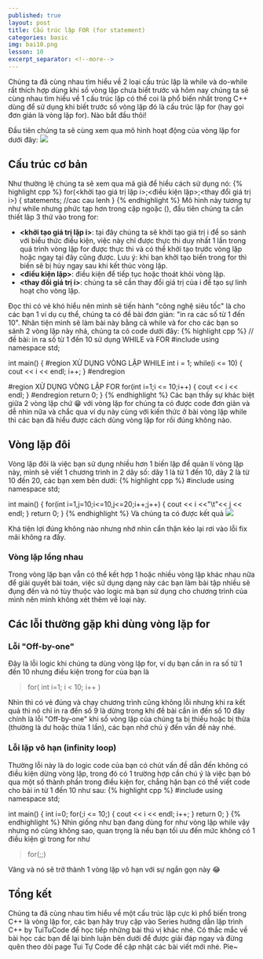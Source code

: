 ```yaml
---
published: true
layout: post
title: Cấu trúc lặp FOR (for statement)
categories: basic
img: bai10.png
lesson: 10
excerpt_separator: <!--more-->
---
```

Chúng ta đã cùng nhau tìm hiểu về 2 loại cấu trúc lặp là while và do-while rất thích hợp dùng khi số vòng lặp chưa biết trước và hôm nay chúng ta sẽ cùng nhau tìm hiểu về 1 cấu trúc lặp có thể coi là phổ biến nhất trong C++ dùng để sử dụng khi biết trước số vòng lặp đó là cấu trúc lặp for (hay gọi đơn giản là vòng lặp for). Nào bắt đầu thôi!
<!--more-->
Đầu tiên chúng ta sẽ cùng xem qua mô hình hoạt động của vòng lặp for dưới đây:
![](https://2.bp.blogspot.com/-I1T4t8Z5Zv4/XHzYDS4O7zI/AAAAAAAAAfg/9yBg9RrVlFEXs4BV1Ank2Fa9MMT_B4X_ACK4BGAYYCw/s640/bai_3.5.1.PNG)

## Cấu trúc cơ bản
Như thường lệ chúng ta sẽ xem qua mã giả để hiểu cách sử dụng nó:
{% highlight cpp %}
for(<khởi tạo giá trị lặp i>;<điều kiện lặp>;<thay đổi giá trị i>)
{
    statements; //cac cau lenh
}
{% endhighlight %}
Mô hình này tương tự như while nhưng phức tạp hơn trong cặp ngoặc (), đầu tiên chúng ta cần thiết lâp 3 thứ vào trong for:
- **\<khởi tạo giá trị lặp i\>**: tại đây chúng ta sẽ khởi tạo giá trị i để so sánh với biểu thức điều kiện, việc này chỉ được thực thi duy nhất 1 lần trong quá trình vòng lặp for được thực thi và có thể khởi tạo trước vòng lặp hoặc ngay tại đây cũng được.
	Lưu ý: khi bạn khởi tạo biến trong for thì biến sẽ bị hủy ngay sau khi kết thúc vòng lặp.
- **\<điều kiện lặp\>**: điều kiện để tiếp tục hoặc thoát khỏi vòng lặp.
- **\<thay đổi giá trị i\>**: chúng ta sẽ cần thay đổi giá trị của i để tạo sự linh hoạt cho vòng lặp.

Đọc thì có vẻ khó hiểu nên mình sẽ tiến hành "công nghệ siêu tốc" là cho các bạn 1 ví dụ cụ thể, chúng ta có đề bài đơn giản: "in ra các số từ 1 đến 10".
Nhân tiện mình sẽ làm bài này bằng cả while và for cho các bạn so sánh 2 vòng lặp này nhá, chúng ta có code dưới đây:
{% highlight cpp %}
// đề bài: in ra số từ 1 đến 10 sử dụng WHILE và FOR
#include <iostream>
using namespace std;

int main()
{
  #region XỬ DỤNG VÒNG LẶP WHILE
  int i = 1;
  while(i <= 10)
  {
    cout << i << endl;
    i++;
  }
  #endregion
  
  #region XỬ DỤNG VÒNG LẶP FOR
  for(int i=1;i <= 10;i++)
  {
    cout << i << endl;
  }
  #endregion
  return 0;
}
{% endhighlight %}
Các bạn thấy sự khác biệt giữa 2 vòng lặp chứ 😁 với vòng lặp for chúng ta có được code đơn giản và dễ nhìn nữa và chắc qua ví dụ này cùng với kiến thức ở bài vòng lặp while thì các bạn đã hiểu được cách dùng vòng lặp for rồi đúng không nào.
## Vòng lặp đôi
Vòng lặp đôi là việc bạn sử dụng nhiều hơn 1 biến lặp để quản lí vòng lặp này, mình sẽ viết 1 chương trình in 2 dãy số: dãy 1 là từ 1 đến 10, dãy 2 là từ 10 đến 20,  các bạn xem bên dưới:
{% highlight cpp %}
#include <iostream>
using namespace std;

int main()
{
  for(int i=1,j=10;i<=10,j<=20;i++;j++)
  {
    cout << i <<"\t"<< j << endl;
  }
  return 0;
}
{% endhighlight %}
Và chúng ta có được kết quả
![](https://3.bp.blogspot.com/-WBbll8HaEZM/XHzltnUGqmI/AAAAAAAAAfs/zv_ATDX-z3UFOGToXzKF4snV1--lqUMOwCK4BGAYYCw/s640/bai_3.5.2.PNG)
  
Khá tiện lợi đúng không nào nhưng nhớ nhìn cẩn thận kẻo lại rơi vào lỗi fix mãi không ra đấy.
### Vòng lặp lồng nhau
Trong vòng lặp bạn vẫn có thể kết hợp 1 hoặc nhiều vòng lặp khác nhau nữa để giải quyết bài toán, việc sử dụng dạng này các bạn làm bài tập nhiều sẽ đụng đến và nó tùy thuộc vào logic mà bạn sử dụng cho chương trình của mình nên mình không xét thêm về loại này.
## Các lỗi thường gặp khi dùng vòng lặp for
### Lỗi "Off-by-one"
Đây là lỗi logic khi chúng ta dùng vòng lặp for, ví dụ bạn cần in ra số từ 1 đến 10 nhưng điều kiện trong for của bạn là
> for( int i=1; i < 10; i++ )
                       
Nhìn thì có vẻ đúng và chạy chương trình cũng không lỗi nhưng khi ra kết quả thì nó chỉ in ra đến số 9 là dừng trong khi đề bài cần in đến số 10 đây chính là lỗi "Off-by-one" khi số vòng lặp của chúng ta bị thiếu hoặc bị thừa (thường là dư hoặc thừa 1 lần), các bạn nhớ chú ý đến vấn đề này nhé.

### Lỗi lặp vô hạn (infinity loop)
Thường lỗi này là do logic code của bạn có chút vấn đề  dẫn đến không có điều kiện dừng vòng lặp, trong đó có 1 trường hợp cần chú ý là việc bạn bỏ qua một số thành phần trong điều kiện  for, chẳng hặn bạn có thể viết code cho bài in từ 1 đến 10 như sau:
{% highlight cpp %}
#include <iostream>
using namespace std;

int main()
{
  int i=0;
  for(;i <= 10;)
  {
    cout << i << endl;
    i++;
  }
  return 0;
}
{% endhighlight %}
Nhìn giống như bạn đang dùng for như vòng lặp while vậy nhưng nó cũng không sao, quan trọng là nếu bạn tối ưu đến mức không có 1 điều kiện gì trong for như
> for(;;)
  
Vâng và nó sẽ trở thành 1 vòng lặp vô hạn với sự ngắn gọn này 😂

## Tổng kết
Chúng ta đã cùng nhau tìm hiểu về một cấu trúc lặp cực kì phổ biến trong C++ là vòng lặp for, các bạn hãy truy cập vào Series hướng dẫn lập trình C++ by TuiTuCode để học tiếp những bài thú vị khác nhé.
Có thắc mắc về bài học các bạn để lại bình luận bên dưới để được giải đáp ngay và đừng quên theo dõi page Tui Tự Code để cập nhật các bài viết mới nhé. Pie~
